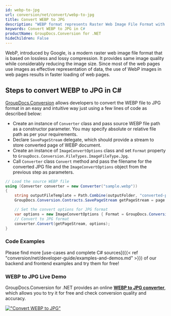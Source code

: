 ```yaml
---
id: webp-to-jpg
url: conversion/net/convert/webp-to-jpg
title: Convert WEBP to JPG
description: "WEBP format represents Raster Web Image File Format with .webp extension. Learn how to convert WEBP to JPG file programmatically in C# language using GroupDocs.Conversion for .NET library."
keywords: Convert WEBP to JPG in C#
productName: GroupDocs.Conversion for .NET
hideChildren: False
---
```


WebP, introduced by Google, is a modern raster web image file format that is based on lossless and lossy compression. It provides same image quality while considerably reducing the image size. Since most of the web pages use images as effective representation of data, the use of WebP images in web pages results in faster loading of web pages.

## Steps to convert WEBP to JPG in C#

[GroupDocs.Conversion](https://products.groupdocs.com/conversion/net) allows developers to convert the WEBP file to JPG format in an easy and intuitive way just using a few lines of code as described below:

* Create an instance of `Converter` class and pass source WEBP file path as a constructor parameter. You may specify absolute or relative file path as per your requirements. 
* Declare `SavePageStream` delegate, which should provide a stream to store converted page of WEBP document.
* Create an instance of `ImageConvertOptions` class and set `Format` property to `GroupDocs.Conversion.FileTypes.ImageFileType.Jpg`.
* Call `Converter` class `Convert` method and pass the filename for the converted JPG file and the `ImageConvertOptions` object from the previous step as parameters.

```csharp
// Load the source WEBP file
using (Converter converter = new Converter("sample.webp"))
{
    string outputFileTemplate = Path.Combine(outputFolder, "converted-page-{0}.jpg");
    GroupDocs.Conversion.Contracts.SavePageStream getPageStream = page => new FileStream(string.Format(outputFileTemplate, page), FileMode.Create);

    // Set the convert options for JPG format
    var options = new ImageConvertOptions { Format = GroupDocs.Conversion.FileTypes.ImageFileType.Jpg };   
    // Convert to JPG format
    converter.Convert(getPageStream, options);
}
```

### Code Examples

Please find more [use-cases and complete C# sources]({{< ref "conversion/net/developer-guide/examples-and-demos.md" >}}) of our backend and frontend examples and try them for free!

### WEBP to JPG Live Demo

GroupDocs.Conversion for .NET provides an online [**WEBP to JPG converter**](https://products.groupdocs.app/conversion/webp-to-jpg), which allows you to try it for free and check conversion quality and accuracy.

[!["Convert WEBP to JPG"](conversion/net/images/convert-to-jpg/convert-webp-to-jpg.png)](https://products.groupdocs.app/conversion/webp-to-jpg)